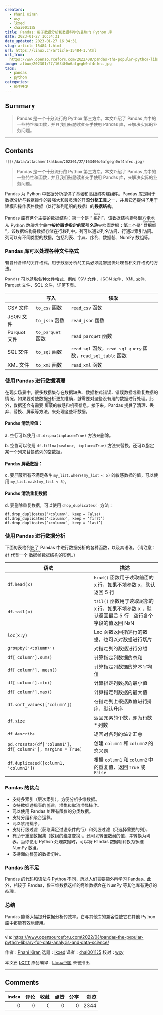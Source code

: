 ```yaml
---
creators:
  - Phani Kiran
  - wxy
  - lkxed
  - chai001125
title: Pandas：用于数据分析和数据科学的最热门 Python 库
date: 2023-01-27 16:34:31
date_updated: 2023-01-27 16:34:31
slug: article-15484-1.html
url: https://linux.cn/article-15484-1.html
url_from: 
  https://www.opensourceforu.com/2022/08/pandas-the-popular-python-library-for-data-analysis-and-data-science/
image: album/202301/27/163400o6afgegh0nf4nfec.jpg
tags:
  - pandas
  - python
categories:
  - 软件开发
---
```


## Summary

> Pandas 是一个十分流行的 Python 第三方库。本文介绍了 Pandas 库中的一些特性和函数，并且我们鼓励读者亲手使用 Pandas 库，来解决实际的业务问题。

***

<!-- more -->

## Contents

`![](/data/attachment/album/202301/27/163400o6afgegh0nf4nfec.jpg)`

> 
> Pandas 是一个十分流行的 Python 第三方库。本文介绍了 Pandas 库中的一些特性和函数，并且我们鼓励读者亲手使用 Pandas 库，来解决实际的业务问题。
> 
> 
> 

Pandas 为 Python 中数据分析提供了基础和高级的构建组件。Pandas 库是用于数据分析与数据操作的最强大和最灵活的开源**分析工具**之一，并且它还提供了用于建模和操作表格数据（以行和列组织的数据）的**数据结构**。

Pandas 库有两个主要的数据结构：第一个是 “<ruby> 系列 <rt>  Series </rt></ruby>”，该数据结构能够很方便地从 Python 数组或字典中**按位置或指定的索引名称**来检索数据；第二个是“<ruby> 数据帧 <rt>  DataFrames </rt></ruby>”，该数据结构将数据存储在行和列中。列可以通过列名访问，行通过索引访问。列可以有不同类型的数据，包括列表、字典、序列、数据帧、NumPy 数组等。

### Pandas 库可以处理各种文件格式

有各种各样的文件格式。用于数据分析的工具必须能够提供处理各种文件格式的方法。

Pandas 可以读取各种文件格式，例如 CSV 文件、JSON 文件、XML 文件、Parquet 文件、SQL 文件，详见下表。

|  | 写入 | 读取 |
| --- | --- | --- |
| CSV 文件 | `to_csv` 函数 | `read_csv` 函数 |
| JSON 文件 | `to_json` 函数 | `read_json` 函数 |
| Parquet 文件 | `to_parquet` 函数 | `read_parquet` 函数 |
| SQL 文件 | `to_sql` 函数 | `read_sql` 函数，`read_sql_query` 函数，`read_sql_table` 函数 |
| XML 文件 | `to_xml` 函数 | `read_xml` 函数 |

### 使用 Pandas 进行数据清理

在现实场景中，很多数据集存在数据缺失、数据格式错误、错误数据或重复数据的情况，如果要对使数据分析更加准确，就需要对这些没有用的数据进行处理。此外，数据还会有需要 <ruby> 屏蔽 <rt>  mask </rt></ruby> 的敏感和机密信息。接下来，Pandas 提供了清理、丢弃、替换、屏蔽等方法，来处理这些坏数据。

#### Pandas 清洗空值：

a. 空行可以使用 `df.dropna(inplace=True)` 方法来删除。

b. 空值可以使用 `df.fillna(<value>, inplace=True)` 方法来替换。还可以指定某一个列来替换该列的空数据。

#### Pandas 屏蔽数据：

c. 要屏蔽所有不满足条件 `my_list.where(my_list < 5)` 的敏感数据的值，可以使用 `my_list.mask(my_list < 5)`。

#### Pandas 清洗重复数据：

d. 要删除重复数据，可以使用 `drop_duplicates()` 方法：

```shell
df.drop_duplicates(‘<column>’, keep = False)
df.drop_duplicates(‘<column>’, keep = ‘first’)
df.drop_duplicates(‘<column>’, keep = ‘last’)
```

### 使用 Pandas 进行数据分析

下面的表格列出了 Pandas 中进行数据分析的各种函数，以及其语法。（请注意：`df` 代表一个 <ruby> 数据帧 <rt>  DataFrame </rt></ruby> 数据结构的实例。）

| 语法 | 描述 |
| --- | --- |
| `df.head(x)` | `head()` 函数用于读取前面的 x 行，如果不填参数 x，默认返回 5 行 |
| `df.tail(x)` | `tail()` 函数用于读取尾部的 x 行，如果不填参数 x ，默认返回最后 5 行，空行各个字段的值返回 NaN |
| `loc(x:y)` | Loc 函数返回指定行的数据，也可以对数据进行切片 |
| `groupby('<column>')` | 对指定列的数据进行分组 |
| `df['column'].sum()` | 计算指定列数据的总和 |
| `df['column']. mean()` | 计算指定列数据的算术平均值 |
| `df['column'].min()` | 计算指定列数据的最小值 |
| `df['column'].max()` | 计算指定列数据的最大值 |
| `df.sort_values(['column'])` | 在指定列上根据数值进行排序，默认升序 |
| `df.size` | 返回元素的个数，即为行数 \* 列数 |
| `df.describe` | 返回对各列的统计汇总 |
| `pd.crosstab(df['column1'], df['column2'], margins = True)` | 创建 `column1` 和 `column2` 的交叉表 |
| `df.duplicated([column1, 'column2'])` | 根据 `column1` 和 `column2` 中的重复值，返回 `True` 或 `False` |

### Pandas 的优点

* 支持多索引（层次索引），方便分析多维数据。
* 支持数据透视表的创建，堆栈和取消堆栈操作。
* 可以使用 Pandas 处理有限值的分类数据。
* 支持分组和聚合运算。
* 可以禁用排序。
* 支持行级过滤（获取满足过滤条件的行）和列级过滤（只选择需要的列）。
* 有助于重塑数据集（数组的维度变换）。还可以转置数组的值，并转换为列表。当你使用 Python 处理数据时，可以将 Pandas 数据帧转换为多维 NumPy 数组。
* 支持面向标签的数据切片。

### Pandas 的不足

Pandas 的代码和语法与 Python 不同，所以人们需要额外再学习 Pandas。此外，相较于 Pandas，像三维数据这样的高维数据会在 NumPy 等其他库有更好的处理。

### 总结

Pandas 能够大幅提升数据分析的效率。它与其他库的兼容性使它在其他 Python 库中都能有效地使用。

---

via: <https://www.opensourceforu.com/2022/08/pandas-the-popular-python-library-for-data-analysis-and-data-science/>

作者：[Phani Kiran](https://www.opensourceforu.com/author/phani-kiran/) 选题：[lkxed](https://github.com/lkxed) 译者：[chai001125](https://github.com/chai001125) 校对：[wxy](https://github.com/wxy)

本文由 [LCTT](https://github.com/LCTT/TranslateProject) 原创编译，[Linux中国](https://linux.cn/) 荣誉推出

***

## Comments


|   index |   评论 |   收藏 |   点赞 |   分享 |   浏览 |
|--------:|-------:|-------:|-------:|-------:|-------:|
|       0 |      0 |      0 |      0 |      0 |   2344 |

